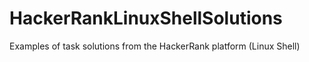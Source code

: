 # HackerRankLinuxShellSolutions
Examples of task solutions from the HackerRank platform (Linux Shell)
